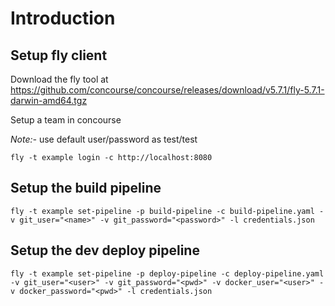 # Introduction
## Setup fly client
   Download the fly tool at https://github.com/concourse/concourse/releases/download/v5.7.1/fly-5.7.1-darwin-amd64.tgz

   Setup a team in concourse

   *Note:-* use default user/password as test/test

   ```
   fly -t example login -c http://localhost:8080
   ```

## Setup the build pipeline
   
   ```
   fly -t example set-pipeline -p build-pipeline -c build-pipeline.yaml -v git_user="<name>" -v git_password="<password>" -l credentials.json
   ```
## Setup the dev deploy pipeline

   ```
   fly -t example set-pipeline -p deploy-pipeline -c deploy-pipeline.yaml -v git_user="<user>" -v git_password="<pwd>" -v docker_user="<user>" -v docker_password="<pwd>" -l credentials.json
   ```

